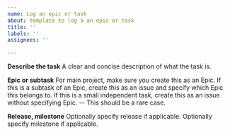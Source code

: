 ```yaml
---
name: Log an epic or task
about: template to log a an epic or task
title: ''
labels: ''
assignees: ''

---
```


**Describe the task**
A clear and concise description of what the task is.

**Epic or subtask**
For main project, make sure you create this as an Epic. 
If this is a subtask of an Epic, create this as an issue and specify which Epic this belongs to.
If this is a small independent task, create this as an issue without specifying Epic. -- This should be a rare case.

**Release, milestone**
Optionally specify release if applicable.
Optionally specify milestone if applicable.
